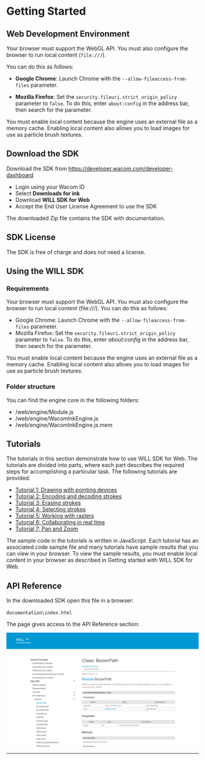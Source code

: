 # Getting Started 

## Web Development Environment

Your browser must support the WebGL API. You must also configure the browser to run local content (`file:///`).

You can do this as follows:
* **Google Chrome**: Launch Chrome with the `--allow-fileaccess-from-files` parameter.

* **Mozilla Firefox**: Set the `security.fileuri.strict_origin_policy` parameter to `false`. To do this, enter `about:config` in the address bar, then search for the parameter.

You must enable local content because the engine uses an external file as a memory cache. Enabling local content also allows you to load images for use as particle brush textures.


## Download the SDK

Download the SDK from https://developer.wacom.com/developer-dashboard

* Login using your Wacom ID
* Select **Downloads for ink**
* Download **WILL SDK for Web**
* Accept the End User License Agreement to use the SDK

The downloaded Zip file contains the SDK with documentation.


## SDK License

The SDK is free of charge and does not need a license.

## Using the WILL SDK

### Requirements

Your browser must support the WebGL API. 
You must also configure the browser to run local content (file:///). 
You can do this as follows:

* Google Chrome: Launch Chrome with the ```--allow-fileaccess-from-files``` parameter.
* Mozilla Firefox: Set the ```security.fileuri.strict_origin_policy``` parameter to ```false```. 
  To do this, enter *about:config* in the address bar, then search for the parameter.

You must enable local content because the engine uses an external file as a memory cache. Enabling local content also allows you to load images for use as particle brush textures.

### Folder structure

You can find the engine core in the following folders:

* /web/engine/Module.js
* /web/engine/WacomInkEngine.js
* /web/engine/WacomInkEngine.js.mem


## Tutorials

The tutorials in this section demonstrate how to use WILL SDK for Web. The tutorials are divided into parts, where each part describes the required steps for accomplishing a particular task. 
The following tutorials are provided:

* [Tutorial 1: Drawing with pointing devices](samples/tutorials/Sample1/README.md)
* [Tutorial 2: Encoding and decoding strokes](samples/tutorials/Sample2/README.md)
* [Tutorial 3: Erasing strokes](samples/tutorials/Sample3/README.md)
* [Tutorial 4: Selecting strokes](samples/tutorials/Sample4/README.md)
* [Tutorial 5: Working with rasters](samples/tutorials/Sample5/README.md)
* [Tutorial 6: Collaborating in real time](samples/tutorials/Sample6/README.md)
* [Tutorial 7: Pan and Zoom](samples/tutorials/Sample7/README.md)

The sample code in the tutorials is written in JavaScript. 
Each tutorial has an associated code sample file and many tutorials have sample results that you can view in your browser. 
To view the sample results, you must enable local content in your browser as described in Getting started with WILL SDK for Web.


## API Reference

In the downloaded SDK open this file in a browser:

`documentation\index.html`

The page gives access to the API Reference section:

![WILL-Ink-API](media/API.png)

----

        




